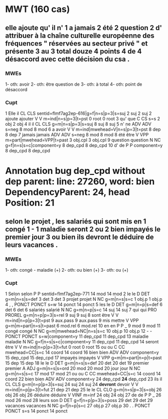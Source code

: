 # MWT (160 cas)
## elle ajoute qu' il n' 1 **a** jamais 2 **été** 2 **question** 2 **d'** attribuer à la chaîne culturelle européenne des fréquences " réservées au secteur privé " et présente 3 **au** 3 **total** douze 4 **points** 4 **de** 4 **désaccord** avec cette décision du csa .
### MWEs
1- oth: avoir
2- oth: être question de
3- oth: à total
4- oth: point de désaccord

### Cupt
1	Elle	il	CL	CLS	sentid=flmf7ag2ep-616|g=f|n=s|p=3|s=suj	2	suj	2	suj
2	ajoute	ajouter	V	V	m=ind|n=s|p=3|t=pst	0	root	0	root
3	qu'	que	C	CS	s=s	2	obj	2	obj
4	il	il	CL	CLS	g=m|n=s|p=3|s=suj	8	suj	8	suj
5	n'	ne	ADV	ADV	s=neg	8	mod	8	mod
6	a	avoir	V	V	m=ind|mwehead=V|n=s|p=3|t=pst	8	dep	8	dep
7	jamais	jamais	ADV	ADV	s=neg	8	mod	8	mod
8	été	être	V	VPP	m=part|mwehead=VPP|t=past	3	obj.cpl	3	obj.cpl
9	question	question	N	NC	g=f|n=s|s=c|component=y	8	dep_cpd	8	dep_cpd
10	d'	de	P	P	component=y	8	dep_cpd	8	dep_cpd

# Annotation bug dep_cpd without dep parent: line: 27260, word: bien DependencyParent: 24, head Position: 21
## selon le projet , les salariés qui sont mis en 1 **congé** 1 **-** 1 **maladie** seront 2 **ou** 2 **bien** impayés le premier jour 3 **ou** bien ils devront le déduire de leurs vacances .
### MWEs
1- oth: congé - maladie (+)
2- oth: ou bien (+)
3- oth: ou (+)

### Cupt
1	Selon	selon	P	P	sentid=flmf7ag2ep-771	14	mod	14	mod
2	le	le	D	DET	g=m|n=s|s=def	3	det	3	det
3	projet	projet	N	NC	g=m|n=s|s=c	1	obj.p	1	obj.p
4	,	,	PONCT	PONCT	s=w	14	ponct	14	ponct
5	les	le	D	DET	g=m|n=p|s=def	6	det	6	det
6	salariés	salarié	N	NC	g=m|n=p|s=c	14	suj	14	suj
7	qui	qui	PRO	PROREL	g=m|n=p|p=3|s=rel	9	suj	9	suj
8	sont	être	V	V	m=ind|n=p|p=3|t=pst	9	aux.pass	9	aux.pass
9	mis	mettre	V	VPP	g=m|m=part|n=s|t=past	6	mod.rel	6	mod.rel
10	en	en	P	P	_	9	mod	9	mod
11	congé	congé	N	NC	g=m|mwehead=NC|n=s|s=c	10	obj.p	10	obj.p
12	-	-	PONCT	PONCT	s=w|component=y	11	dep_cpd	11	dep_cpd
13	maladie	maladie	N	NC	g=f|n=s|s=c|component=y	11	dep_cpd	11	dep_cpd
14	seront	être	V	V	m=ind|n=p|p=3|t=fut	0	root	0	root
15	ou	ou	C	CC	mwehead=CC|s=c	14	coord	14	coord
16	bien	bien	ADV	ADV	component=y	15	dep_cpd	15	dep_cpd
17	impayés	impayés	V	VPP	g=m|m=part|n=p|t=past	15	dep	15	dep
18	le	le	D	DET	g=m|n=s|s=def	20	det	20	det
19	premier	premier	A	ADJ	g=m|n=s|s=ord	20	mod	20	mod
20	jour	jour	N	NC	g=m|n=s|s=c	17	mod	17	mod
21	ou	ou	C	CC	mwehead=CC|s=c	14	coord	14	coord
22	bien	bien	ADV	ADV	component=y	24	dep_cpd	**24**	dep_cpd
23	ils	il	CL	CLS	g=m|n=p|p=3|s=suj	24	suj	24	suj
24	**devront**	devoir	V	V	m=ind|n=p|p=3|t=fut	21	dep	21	dep
25	le	le	CL	CLO	g=m|n=s|p=3|s=obj	26	obj	26	obj
26	déduire	déduire	V	VINF	m=inf	24	obj	24	obj
27	de	de	P	P	_	26	mod	26	mod
28	leurs	son	D	DET	g=f|n=p|p=3|s=poss	29	det	29	det
29	vacances	vacances	N	NC	g=f|n=p|s=c	27	obj.p	27	obj.p
30	.	.	PONCT	PONCT	s=s	14	ponct	14	ponct